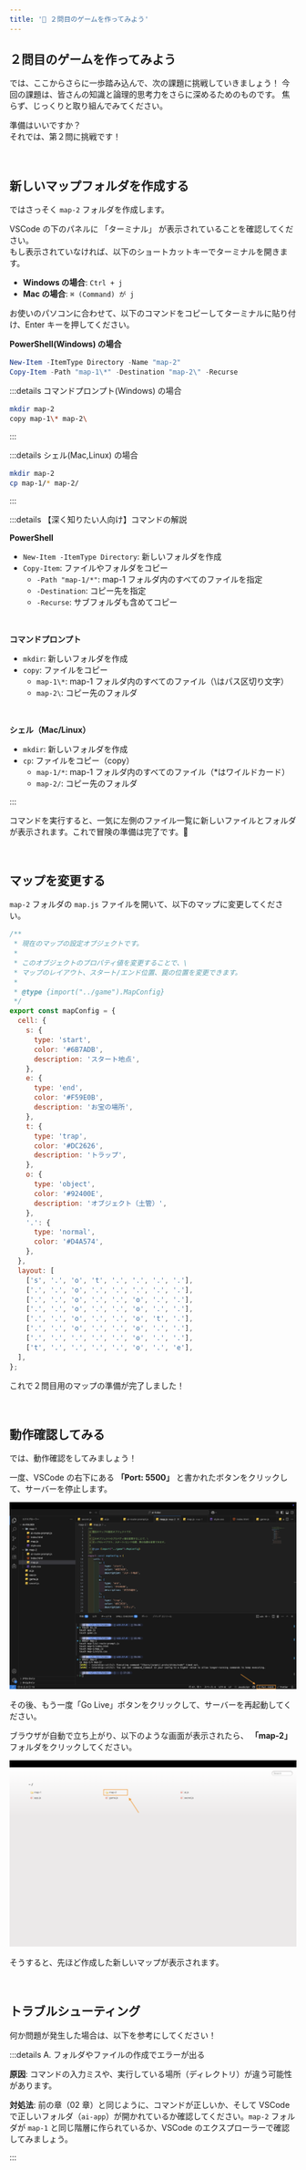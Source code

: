 ```yaml
---
title: '🩵 ２問目のゲームを作ってみよう'
---
```


## ２問目のゲームを作ってみよう

では、ここからさらに一歩踏み込んで、次の課題に挑戦していきましょう！
今回の課題は、皆さんの知識と論理的思考力をさらに深めるためのものです。
焦らず、じっくりと取り組んでみてください。

準備はいいですか？\
それでは、第２問に挑戦です！

<br />

## 新しいマップフォルダを作成する

ではさっそく `map-2` フォルダを作成します。

VSCode の下のパネルに 「ターミナル」 が表示されていることを確認してください。\
もし表示されていなければ、以下のショートカットキーでターミナルを開きます。

- **Windows の場合**: `Ctrl + j`
- **Mac の場合**: `⌘ (Command) が j`

お使いのパソコンに合わせて、以下のコマンドをコピーしてターミナルに貼り付け、Enter キーを押してください。

**PowerShell(Windows) の場合**

```powershell
New-Item -ItemType Directory -Name "map-2"
Copy-Item -Path "map-1\*" -Destination "map-2\" -Recurse
```

:::details コマンドプロンプト(Windows) の場合

```bash
mkdir map-2
copy map-1\* map-2\
```

:::

:::details シェル(Mac,Linux) の場合

```bash
mkdir map-2
cp map-1/* map-2/
```

:::

:::details 【深く知りたい人向け】コマンドの解説

**PowerShell**

- `New-Item -ItemType Directory`: 新しいフォルダを作成
- `Copy-Item`: ファイルやフォルダをコピー
  - `-Path "map-1/*"`: map-1 フォルダ内のすべてのファイルを指定
  - `-Destination`: コピー先を指定
  - `-Recurse`: サブフォルダも含めてコピー

<br />

**コマンドプロンプト**

- `mkdir`: 新しいフォルダを作成
- `copy`: ファイルをコピー
  - `map-1\*`: map-1 フォルダ内のすべてのファイル（\はパス区切り文字）
  - `map-2\`: コピー先のフォルダ

<br />

**シェル（Mac/Linux）**

- `mkdir`: 新しいフォルダを作成
- `cp`: ファイルをコピー（copy）
  - `map-1/*`: map-1 フォルダ内のすべてのファイル（\*はワイルドカード）
  - `map-2/`: コピー先のフォルダ

:::

コマンドを実行すると、一気に左側のファイル一覧に新しいファイルとフォルダが表示されます。これで冒険の準備は完了です。🎉

<br />

## マップを変更する

`map-2` フォルダの `map.js` ファイルを開いて、以下のマップに変更してください。

```javascript
/**
 * 現在のマップの設定オブジェクトです。
 *
 * このオブジェクトのプロパティ値を変更することで、\
 * マップのレイアウト、スタート/エンド位置、罠の位置を変更できます。
 *
 * @type {import("../game").MapConfig}
 */
export const mapConfig = {
  cell: {
    s: {
      type: 'start',
      color: '#6B7ADB',
      description: 'スタート地点',
    },
    e: {
      type: 'end',
      color: '#F59E0B',
      description: 'お宝の場所',
    },
    t: {
      type: 'trap',
      color: '#DC2626',
      description: 'トラップ',
    },
    o: {
      type: 'object',
      color: '#92400E',
      description: 'オブジェクト（土管）',
    },
    '.': {
      type: 'normal',
      color: '#D4A574',
    },
  },
  layout: [
    ['s', '.', 'o', 't', '.', '.', '.', '.'],
    ['.', '.', 'o', '.', '.', '.', '.', '.'],
    ['.', '.', 'o', '.', '.', 'o', '.', '.'],
    ['.', '.', 'o', '.', '.', 'o', '.', '.'],
    ['.', '.', 'o', '.', '.', 'o', 't', '.'],
    ['.', '.', 'o', '.', '.', 'o', '.', '.'],
    ['.', '.', '.', '.', '.', 'o', '.', '.'],
    ['t', '.', '.', '.', '.', 'o', '.', 'e'],
  ],
};
```

これで２問目用のマップの準備が完了しました！

<br />

## 動作確認してみる

では、動作確認をしてみましょう！

一度、VSCode の右下にある **「Port: 5500」** と書かれたボタンをクリックして、サーバーを停止します。

![Go Live を停止する](/images/nagoya-ai-event-2025-programming-workshop/09_2nd-game-setup/01_go-live-button-restart-guide.png)

その後、もう一度「Go Live」ボタンをクリックして、サーバーを再起動してください。

ブラウザが自動で立ち上がり、以下のような画面が表示されたら、 **「map-2」** フォルダをクリックしてください。

![map-2 を選択する](/images/nagoya-ai-event-2025-programming-workshop/09_2nd-game-setup/02_go-live-browser-file-list.png)

そうすると、先ほど作成した新しいマップが表示されます。

<br />

## トラブルシューティング

何か問題が発生した場合は、以下を参考にしてください！

:::details A. フォルダやファイルの作成でエラーが出る

**原因**: コマンドの入力ミスや、実行している場所（ディレクトリ）が違う可能性があります。

**対処法**: 前の章（02 章）と同じように、コマンドが正しいか、そして VSCode で正しいフォルダ（`ai-app`）が開かれているか確認してください。`map-2` フォルダが `map-1` と同じ階層に作られているか、VSCode のエクスプローラーで確認してみましょう。

:::
